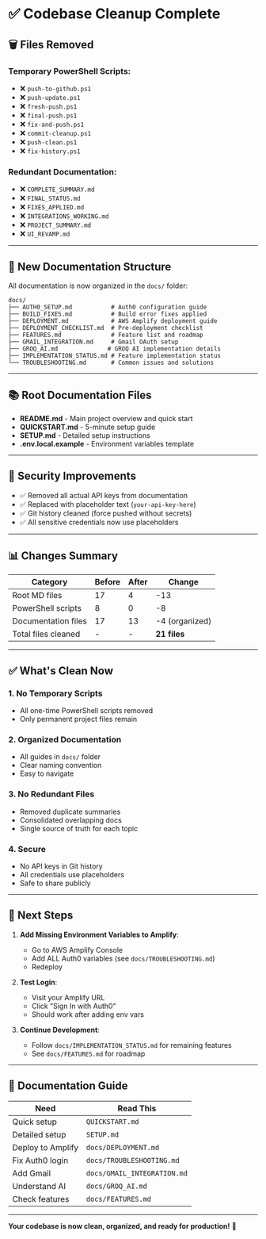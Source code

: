 # ✅ Codebase Cleanup Complete

## 🗑️ Files Removed

### Temporary PowerShell Scripts:
- ❌ `push-to-github.ps1`
- ❌ `push-update.ps1`
- ❌ `fresh-push.ps1`
- ❌ `final-push.ps1`
- ❌ `fix-and-push.ps1`
- ❌ `commit-cleanup.ps1`
- ❌ `push-clean.ps1`
- ❌ `fix-history.ps1`

### Redundant Documentation:
- ❌ `COMPLETE_SUMMARY.md`
- ❌ `FINAL_STATUS.md`
- ❌ `FIXES_APPLIED.md`
- ❌ `INTEGRATIONS_WORKING.md`
- ❌ `PROJECT_SUMMARY.md`
- ❌ `UI_REVAMP.md`

---

## 📁 New Documentation Structure

All documentation is now organized in the `docs/` folder:

```
docs/
├── AUTH0_SETUP.md           # Auth0 configuration guide
├── BUILD_FIXES.md           # Build error fixes applied
├── DEPLOYMENT.md            # AWS Amplify deployment guide
├── DEPLOYMENT_CHECKLIST.md  # Pre-deployment checklist
├── FEATURES.md              # Feature list and roadmap
├── GMAIL_INTEGRATION.md     # Gmail OAuth setup
├── GROQ_AI.md              # GROQ AI implementation details
├── IMPLEMENTATION_STATUS.md # Feature implementation status
└── TROUBLESHOOTING.md       # Common issues and solutions
```

---

## 📚 Root Documentation Files

- **README.md** - Main project overview and quick start
- **QUICKSTART.md** - 5-minute setup guide
- **SETUP.md** - Detailed setup instructions
- **.env.local.example** - Environment variables template

---

## 🔐 Security Improvements

- ✅ Removed all actual API keys from documentation
- ✅ Replaced with placeholder text (`your-api-key-here`)
- ✅ Git history cleaned (force pushed without secrets)
- ✅ All sensitive credentials now use placeholders

---

## 📊 Changes Summary

| Category | Before | After | Change |
|----------|--------|-------|--------|
| Root MD files | 17 | 4 | -13 |
| PowerShell scripts | 8 | 0 | -8 |
| Documentation files | 17 | 13 | -4 (organized) |
| Total files cleaned | - | - | **21 files** |

---

## ✅ What's Clean Now

### 1. **No Temporary Scripts**
   - All one-time PowerShell scripts removed
   - Only permanent project files remain

### 2. **Organized Documentation**
   - All guides in `docs/` folder
   - Clear naming convention
   - Easy to navigate

### 3. **No Redundant Files**
   - Removed duplicate summaries
   - Consolidated overlapping docs
   - Single source of truth for each topic

### 4. **Secure**
   - No API keys in Git history
   - All credentials use placeholders
   - Safe to share publicly

---

## 🎯 Next Steps

1. **Add Missing Environment Variables to Amplify**:
   - Go to AWS Amplify Console
   - Add ALL Auth0 variables (see `docs/TROUBLESHOOTING.md`)
   - Redeploy

2. **Test Login**:
   - Visit your Amplify URL
   - Click "Sign In with Auth0"
   - Should work after adding env vars

3. **Continue Development**:
   - Follow `docs/IMPLEMENTATION_STATUS.md` for remaining features
   - See `docs/FEATURES.md` for roadmap

---

## 📖 Documentation Guide

| Need | Read This |
|------|-----------|
| Quick setup | `QUICKSTART.md` |
| Detailed setup | `SETUP.md` |
| Deploy to Amplify | `docs/DEPLOYMENT.md` |
| Fix Auth0 login | `docs/TROUBLESHOOTING.md` |
| Add Gmail | `docs/GMAIL_INTEGRATION.md` |
| Understand AI | `docs/GROQ_AI.md` |
| Check features | `docs/FEATURES.md` |

---

**Your codebase is now clean, organized, and ready for production!** 🎉

